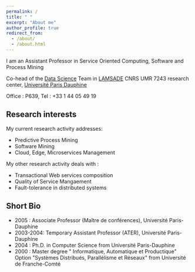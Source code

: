 ```yaml
---
permalink: /
title: " "
excerpt: "About me"
author_profile: true
redirect_from: 
  - /about/
  - /about.html
---
```


I am an Assistant Professor in Service Oriented Computing, Software and Process Mining

Co-head of the [Data Science](https://www.lamsade.dauphine.fr/en/research/groups/data-science.html) Team in [LAMSADE](https://www.lamsade.dauphine.fr/en.html) CNRS UMR 7243 research center, [Université Paris Dauphine](https://dauphine.psl.eu/) 

 Office : P639, 
 Tel : +33 1 44 05 49 19


Research interests
---
My current research activity addresses:
* Predictive Process Mining 
* Software Mining
* Cloud, Edge, Microservices Management 

My other research activity deals with : 
* Transactional Web services composition
* Quality of Service Mangaement 
* Fault-tolerance in distributed systems

Short Bio
---
* 2005 : Associate Professor (Maître de conférences), Université Paris-Dauphine
* 2003-2004: Temporary Assistant Professor (ATER), Université Paris-Dauphine
* 2004 : Ph.D. in Computer Science from Université Paris-Dauphine
* 2000 : Master degree " Informatique, Automatique et Productique"
Option "Systèmes Distribués, Parallélisme et Réseaux" from Université de Franche-Comté

